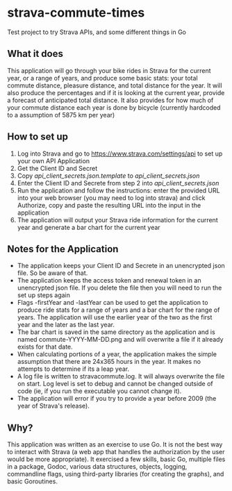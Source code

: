 # strava-commute-times
Test project to try Strava APIs, and some different things in Go

## What it does
This application will go through your bike rides in Strava for the current year, or a range of years, and produce some basic stats: your total commute distance, pleasure distance, and total distance for the year. It will also produce the percentages and if it is looking at the current year, provide a forecast of anticipated total distance.
It also provides for how much of your commute distance each year is done by bicycle (currently hardcoded to a assumption of 5875 km per year)

## How to set up
1. Log into Strava and go to https://www.strava.com/settings/api to set up your own API Application
1. Get the Client ID and Secret
1. Copy *api_client_secrets.json.template* to *api_client_secrets.json*
1. Enter the Client ID and Secrete from step 2 into *api_client_secrets.json*
1. Run the application and follow the instructions: enter the provided URL into your web browser (you may need to log into strava) and click Authorize, copy and paste the resulting URL into the input in the application
1. The application will output your Strava ride information for the current year and generate a bar chart for the current year

## Notes for the Application
* The application keeps your Client ID and Secrete in an unencrypted json file. So be aware of that.
* The application keeps the access token and renewal token in an unencrypted json file. If you delete the file then you will need to run the set up steps again
* Flags -firstYear and -lastYear can be used to get the application to produce ride stats for a range of years and a bar chart for the range of years. The application will use the earlier year of the two as the first year and the later as the last year.
* The bar chart is saved in the same directory as the application and is named commute-YYYY-MM-DD.png and will overwrite a file if it already exists for that date.
* When calculating portions of a year, the application makes the simple assumption that there are 24x365 hours in the year. It makes no attempts to determine if its a leap year.
* A log file is written to stravacommute.log. It will always overwrite the file on start. Log level is set to debug and cannot be changed outside of code (ie, if you run the executable you cannot change it).
* The application will error if you try to provide a year before 2009 (the year of Strava's release).

## Why?
This application was written as an exercise to use Go. It is not the best way to interact with Strava (a web app that handles the authorization by the user would be more appropriate). It exercised a few skills, basic Go, multiple files in a package, Godoc, various data structures, objects, logging, commandline flags, using third-party libraries (for creating the graphs), and basic Goroutines.
